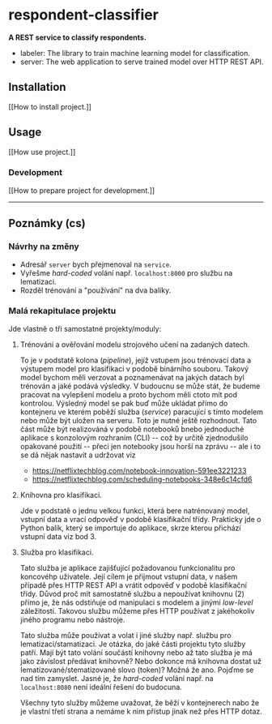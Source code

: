 # respondent-classifier

**A REST service to classify respondents.**

- labeler: The library to train machine learning model for classification.
- server: The web application to serve trained model over HTTP REST API.

## Installation

[[How to install project.]]


## Usage 

[[How use project.]]

###  Development

[[How to prepare project for development.]]

---

## Poznámky (cs)

### Návrhy na změny

- Adresář `server` bych přejmenoval na `service`.
- Vyřešme *hard-coded* volání např. `localhost:8000` pro službu na lematizaci.
- Rozděl trénování a "používání" na dva balíky.

### Malá rekapitulace projektu

Jde vlastně o tři samostatné projekty/moduly:

1. Trénování a ověřování modelu strojového učení na zadaných datech.

   To je v podstatě kolona (*pipeline*), jejíž vstupem jsou trénovací data a výstupem model pro klasifikaci v podobě binárního souboru.
   Takový model bychom měli verzovat a poznamenávat na jakých datach byl trénován a jaké podává výsledky. V budoucnu se může stát, že
   budeme pracovat na vylepšení modelu a proto bychom měli ctoto mít pod kontrolou. Výsledný model se pak buď může ukládat přímo do
   kontejneru ve kterém poběží služba (*service*) paracující s tímto modelem nebo může být uložen na serveru. Toto je nutné ještě
   rozhodnout. Tato část může být realizováná v podobě notebooků bnebo jednoduché aplikace s konzolovým rozhraním (CLI) -- což by
   určitě zjednodušilo opakované použití  -- přeci jen notebooky jsou horší na zprávu -- ale i to se dá nějak nastavit a udržovat viz
   
   - https://netflixtechblog.com/notebook-innovation-591ee3221233
   - https://netflixtechblog.com/scheduling-notebooks-348e6c14cfd6
    
2. Knihovna pro klasifikaci.

   Jde v podstatě o jednu velkou funkci, která bere natrénovaný model, vstupní data a vrací odpověď v podobě klasifikační třídy.
   Prakticky jde o Python balík, který se importuje do aplikace, skrze kterou přichází vstupní data viz bod 3.

3. Služba pro klasifikaci.

   Tato služba je aplikace zajišťující požadovanou funkcionalitu pro koncovéhp uživatele. Její cílem je přijmout vstupní data, v našem případě přes HTTP REST API a
   vrátit odpověď v podobě klasifikační třídy. Důvod proč mít samostatně službu a nepoužívat knihovnu (2) přímo je, že nás odstiňuje od manipulaci s modelem
   a jinými *low-level* záležitostí. Takovou službu můžeme přes HTTP používat z jakéhokoliv jiného programu nebo nástroje.

   Tato služba může používat a volat i jiné služby např. službu pro lematizaci/stamatizaci. Je otázka, do jaké části projektu tyto služby patří.
   Mají být tato volání součástí knihovny nebo až tato služba je má jako závislost předávat knihovně? Nebo dokonce má knihovna dostat už
   lematizované/stematizované slovo (token)? Možná že ano. Pojďme se nad tím zamyslet. Jasné je, že *hard-coded* volání např. na `localhost:8080` není
   ideální řešení do budocuna.

   Všechny tyto služby můžeme uvažovat, že běží v kontejnerech nabo že je vlastní třetí strana a nemáme k nim přístup jinak než přes HTTP dotaz.
